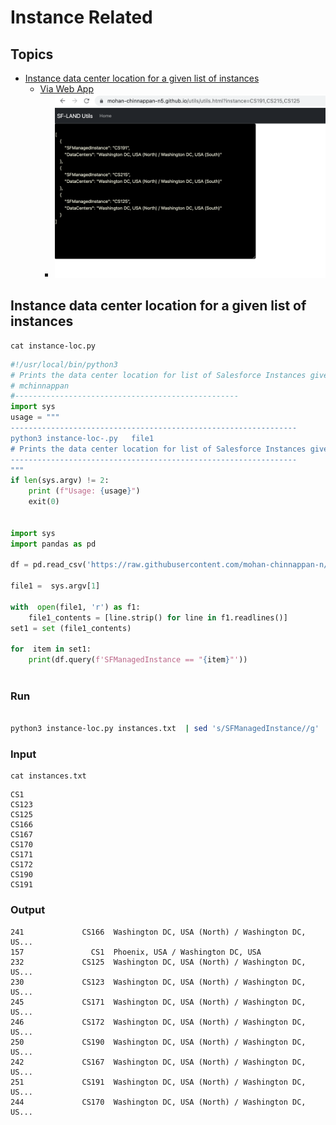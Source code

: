 # Instance Related

## Topics

- [ Instance data center location for a given list of  instances](#dcloc)
    - [Via Web App](https://mohan-chinnappan-n5.github.io/utils/utils.html?instance=CS191,CS215,CS125)
        - ![Instance lookup](img/instance-lookup.png)


<a name='dcloc'></a>
## Instance data center location for a given list of  instances 


```
cat instance-loc.py
```

```py
#!/usr/local/bin/python3
# Prints the data center location for list of Salesforce Instances given in the input file 
# mchinnappan
#--------------------------------------------------
import sys
usage = """
----------------------------------------------------------------
python3 instance-loc-.py   file1 
# Prints the data center location for list of Salesforce Instances given as input 
----------------------------------------------------------------
"""
if len(sys.argv) != 2:
    print (f"Usage: {usage}")
    exit(0)


import sys
import pandas as pd

df = pd.read_csv('https://raw.githubusercontent.com/mohan-chinnappan-n/cli-dx/master/instances/sf-managed.csv')

file1 =  sys.argv[1]

with  open(file1, 'r') as f1:
    file1_contents = [line.strip() for line in f1.readlines()]
set1 = set (file1_contents)

for  item in set1:
    print(df.query(f'SFManagedInstance == "{item}"'))



```
### Run
```bash

python3 instance-loc.py instances.txt  | sed 's/SFManagedInstance//g' | sed 's/DataCenters//g' | sed '/^[[:space:]]*$/d'


```

### Input
```
cat instances.txt
```

```
CS1
CS123
CS125
CS166
CS167
CS170
CS171
CS172
CS190
CS191

```

### Output
```
241             CS166  Washington DC, USA (North) / Washington DC, US...
157               CS1  Phoenix, USA / Washington DC, USA
232             CS125  Washington DC, USA (North) / Washington DC, US...
230             CS123  Washington DC, USA (North) / Washington DC, US...
245             CS171  Washington DC, USA (North) / Washington DC, US...
246             CS172  Washington DC, USA (North) / Washington DC, US...
250             CS190  Washington DC, USA (North) / Washington DC, US...
242             CS167  Washington DC, USA (North) / Washington DC, US...
251             CS191  Washington DC, USA (North) / Washington DC, US...
244             CS170  Washington DC, USA (North) / Washington DC, US...
``` 







